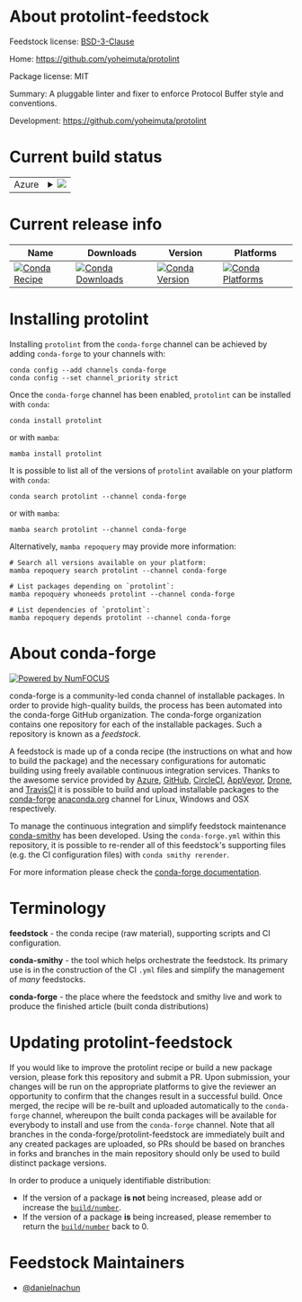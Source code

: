 About protolint-feedstock
=========================

Feedstock license: [BSD-3-Clause](https://github.com/conda-forge/protolint-feedstock/blob/main/LICENSE.txt)

Home: https://github.com/yoheimuta/protolint

Package license: MIT

Summary: A pluggable linter and fixer to enforce Protocol Buffer style and conventions.

Development: https://github.com/yoheimuta/protolint

Current build status
====================


<table>
    
  <tr>
    <td>Azure</td>
    <td>
      <details>
        <summary>
          <a href="https://dev.azure.com/conda-forge/feedstock-builds/_build/latest?definitionId=23885&branchName=main">
            <img src="https://dev.azure.com/conda-forge/feedstock-builds/_apis/build/status/protolint-feedstock?branchName=main">
          </a>
        </summary>
        <table>
          <thead><tr><th>Variant</th><th>Status</th></tr></thead>
          <tbody><tr>
              <td>linux_64</td>
              <td>
                <a href="https://dev.azure.com/conda-forge/feedstock-builds/_build/latest?definitionId=23885&branchName=main">
                  <img src="https://dev.azure.com/conda-forge/feedstock-builds/_apis/build/status/protolint-feedstock?branchName=main&jobName=linux&configuration=linux%20linux_64_" alt="variant">
                </a>
              </td>
            </tr><tr>
              <td>linux_aarch64</td>
              <td>
                <a href="https://dev.azure.com/conda-forge/feedstock-builds/_build/latest?definitionId=23885&branchName=main">
                  <img src="https://dev.azure.com/conda-forge/feedstock-builds/_apis/build/status/protolint-feedstock?branchName=main&jobName=linux&configuration=linux%20linux_aarch64_" alt="variant">
                </a>
              </td>
            </tr><tr>
              <td>linux_ppc64le</td>
              <td>
                <a href="https://dev.azure.com/conda-forge/feedstock-builds/_build/latest?definitionId=23885&branchName=main">
                  <img src="https://dev.azure.com/conda-forge/feedstock-builds/_apis/build/status/protolint-feedstock?branchName=main&jobName=linux&configuration=linux%20linux_ppc64le_" alt="variant">
                </a>
              </td>
            </tr><tr>
              <td>osx_64</td>
              <td>
                <a href="https://dev.azure.com/conda-forge/feedstock-builds/_build/latest?definitionId=23885&branchName=main">
                  <img src="https://dev.azure.com/conda-forge/feedstock-builds/_apis/build/status/protolint-feedstock?branchName=main&jobName=osx&configuration=osx%20osx_64_" alt="variant">
                </a>
              </td>
            </tr><tr>
              <td>osx_arm64</td>
              <td>
                <a href="https://dev.azure.com/conda-forge/feedstock-builds/_build/latest?definitionId=23885&branchName=main">
                  <img src="https://dev.azure.com/conda-forge/feedstock-builds/_apis/build/status/protolint-feedstock?branchName=main&jobName=osx&configuration=osx%20osx_arm64_" alt="variant">
                </a>
              </td>
            </tr><tr>
              <td>win_64</td>
              <td>
                <a href="https://dev.azure.com/conda-forge/feedstock-builds/_build/latest?definitionId=23885&branchName=main">
                  <img src="https://dev.azure.com/conda-forge/feedstock-builds/_apis/build/status/protolint-feedstock?branchName=main&jobName=win&configuration=win%20win_64_" alt="variant">
                </a>
              </td>
            </tr>
          </tbody>
        </table>
      </details>
    </td>
  </tr>
</table>

Current release info
====================

| Name | Downloads | Version | Platforms |
| --- | --- | --- | --- |
| [![Conda Recipe](https://img.shields.io/badge/recipe-protolint-green.svg)](https://anaconda.org/conda-forge/protolint) | [![Conda Downloads](https://img.shields.io/conda/dn/conda-forge/protolint.svg)](https://anaconda.org/conda-forge/protolint) | [![Conda Version](https://img.shields.io/conda/vn/conda-forge/protolint.svg)](https://anaconda.org/conda-forge/protolint) | [![Conda Platforms](https://img.shields.io/conda/pn/conda-forge/protolint.svg)](https://anaconda.org/conda-forge/protolint) |

Installing protolint
====================

Installing `protolint` from the `conda-forge` channel can be achieved by adding `conda-forge` to your channels with:

```
conda config --add channels conda-forge
conda config --set channel_priority strict
```

Once the `conda-forge` channel has been enabled, `protolint` can be installed with `conda`:

```
conda install protolint
```

or with `mamba`:

```
mamba install protolint
```

It is possible to list all of the versions of `protolint` available on your platform with `conda`:

```
conda search protolint --channel conda-forge
```

or with `mamba`:

```
mamba search protolint --channel conda-forge
```

Alternatively, `mamba repoquery` may provide more information:

```
# Search all versions available on your platform:
mamba repoquery search protolint --channel conda-forge

# List packages depending on `protolint`:
mamba repoquery whoneeds protolint --channel conda-forge

# List dependencies of `protolint`:
mamba repoquery depends protolint --channel conda-forge
```


About conda-forge
=================

[![Powered by
NumFOCUS](https://img.shields.io/badge/powered%20by-NumFOCUS-orange.svg?style=flat&colorA=E1523D&colorB=007D8A)](https://numfocus.org)

conda-forge is a community-led conda channel of installable packages.
In order to provide high-quality builds, the process has been automated into the
conda-forge GitHub organization. The conda-forge organization contains one repository
for each of the installable packages. Such a repository is known as a *feedstock*.

A feedstock is made up of a conda recipe (the instructions on what and how to build
the package) and the necessary configurations for automatic building using freely
available continuous integration services. Thanks to the awesome service provided by
[Azure](https://azure.microsoft.com/en-us/services/devops/), [GitHub](https://github.com/),
[CircleCI](https://circleci.com/), [AppVeyor](https://www.appveyor.com/),
[Drone](https://cloud.drone.io/welcome), and [TravisCI](https://travis-ci.com/)
it is possible to build and upload installable packages to the
[conda-forge](https://anaconda.org/conda-forge) [anaconda.org](https://anaconda.org/)
channel for Linux, Windows and OSX respectively.

To manage the continuous integration and simplify feedstock maintenance
[conda-smithy](https://github.com/conda-forge/conda-smithy) has been developed.
Using the ``conda-forge.yml`` within this repository, it is possible to re-render all of
this feedstock's supporting files (e.g. the CI configuration files) with ``conda smithy rerender``.

For more information please check the [conda-forge documentation](https://conda-forge.org/docs/).

Terminology
===========

**feedstock** - the conda recipe (raw material), supporting scripts and CI configuration.

**conda-smithy** - the tool which helps orchestrate the feedstock.
                   Its primary use is in the construction of the CI ``.yml`` files
                   and simplify the management of *many* feedstocks.

**conda-forge** - the place where the feedstock and smithy live and work to
                  produce the finished article (built conda distributions)


Updating protolint-feedstock
============================

If you would like to improve the protolint recipe or build a new
package version, please fork this repository and submit a PR. Upon submission,
your changes will be run on the appropriate platforms to give the reviewer an
opportunity to confirm that the changes result in a successful build. Once
merged, the recipe will be re-built and uploaded automatically to the
`conda-forge` channel, whereupon the built conda packages will be available for
everybody to install and use from the `conda-forge` channel.
Note that all branches in the conda-forge/protolint-feedstock are
immediately built and any created packages are uploaded, so PRs should be based
on branches in forks and branches in the main repository should only be used to
build distinct package versions.

In order to produce a uniquely identifiable distribution:
 * If the version of a package **is not** being increased, please add or increase
   the [``build/number``](https://docs.conda.io/projects/conda-build/en/latest/resources/define-metadata.html#build-number-and-string).
 * If the version of a package **is** being increased, please remember to return
   the [``build/number``](https://docs.conda.io/projects/conda-build/en/latest/resources/define-metadata.html#build-number-and-string)
   back to 0.

Feedstock Maintainers
=====================

* [@danielnachun](https://github.com/danielnachun/)

